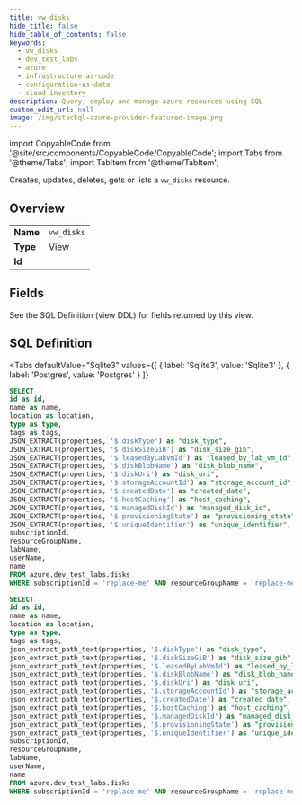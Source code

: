```yaml
--- 
title: vw_disks
hide_title: false
hide_table_of_contents: false
keywords:
  - vw_disks
  - dev_test_labs
  - azure
  - infrastructure-as-code
  - configuration-as-data
  - cloud inventory
description: Query, deploy and manage azure resources using SQL
custom_edit_url: null
image: /img/stackql-azure-provider-featured-image.png
---
```


import CopyableCode from '@site/src/components/CopyableCode/CopyableCode';
import Tabs from '@theme/Tabs';
import TabItem from '@theme/TabItem';

Creates, updates, deletes, gets or lists a <code>vw_disks</code> resource.

## Overview
<table><tbody>
<tr><td><b>Name</b></td><td><code>vw_disks</code></td></tr>
<tr><td><b>Type</b></td><td>View</td></tr>
<tr><td><b>Id</b></td><td><CopyableCode code="azure.dev_test_labs.vw_disks" /></td></tr>
</tbody></table>

## Fields

See the SQL Definition (view DDL) for fields returned by this view.

## SQL Definition

<Tabs
defaultValue="Sqlite3"
values={[
{ label: 'Sqlite3', value: 'Sqlite3' },
{ label: 'Postgres', value: 'Postgres' }
]}
>
<TabItem value="Sqlite3">

```sql
SELECT
id as id,
name as name,
location as location,
type as type,
tags as tags,
JSON_EXTRACT(properties, '$.diskType') as "disk_type",
JSON_EXTRACT(properties, '$.diskSizeGiB') as "disk_size_gib",
JSON_EXTRACT(properties, '$.leasedByLabVmId') as "leased_by_lab_vm_id",
JSON_EXTRACT(properties, '$.diskBlobName') as "disk_blob_name",
JSON_EXTRACT(properties, '$.diskUri') as "disk_uri",
JSON_EXTRACT(properties, '$.storageAccountId') as "storage_account_id",
JSON_EXTRACT(properties, '$.createdDate') as "created_date",
JSON_EXTRACT(properties, '$.hostCaching') as "host_caching",
JSON_EXTRACT(properties, '$.managedDiskId') as "managed_disk_id",
JSON_EXTRACT(properties, '$.provisioningState') as "provisioning_state",
JSON_EXTRACT(properties, '$.uniqueIdentifier') as "unique_identifier",
subscriptionId,
resourceGroupName,
labName,
userName,
name
FROM azure.dev_test_labs.disks
WHERE subscriptionId = 'replace-me' AND resourceGroupName = 'replace-me' AND labName = 'replace-me' AND userName = 'replace-me';
```

</TabItem>
<TabItem value="Postgres">

```sql
SELECT
id as id,
name as name,
location as location,
type as type,
tags as tags,
json_extract_path_text(properties, '$.diskType') as "disk_type",
json_extract_path_text(properties, '$.diskSizeGiB') as "disk_size_gib",
json_extract_path_text(properties, '$.leasedByLabVmId') as "leased_by_lab_vm_id",
json_extract_path_text(properties, '$.diskBlobName') as "disk_blob_name",
json_extract_path_text(properties, '$.diskUri') as "disk_uri",
json_extract_path_text(properties, '$.storageAccountId') as "storage_account_id",
json_extract_path_text(properties, '$.createdDate') as "created_date",
json_extract_path_text(properties, '$.hostCaching') as "host_caching",
json_extract_path_text(properties, '$.managedDiskId') as "managed_disk_id",
json_extract_path_text(properties, '$.provisioningState') as "provisioning_state",
json_extract_path_text(properties, '$.uniqueIdentifier') as "unique_identifier",
subscriptionId,
resourceGroupName,
labName,
userName,
name
FROM azure.dev_test_labs.disks
WHERE subscriptionId = 'replace-me' AND resourceGroupName = 'replace-me' AND labName = 'replace-me' AND userName = 'replace-me';
```

</TabItem>
</Tabs>
